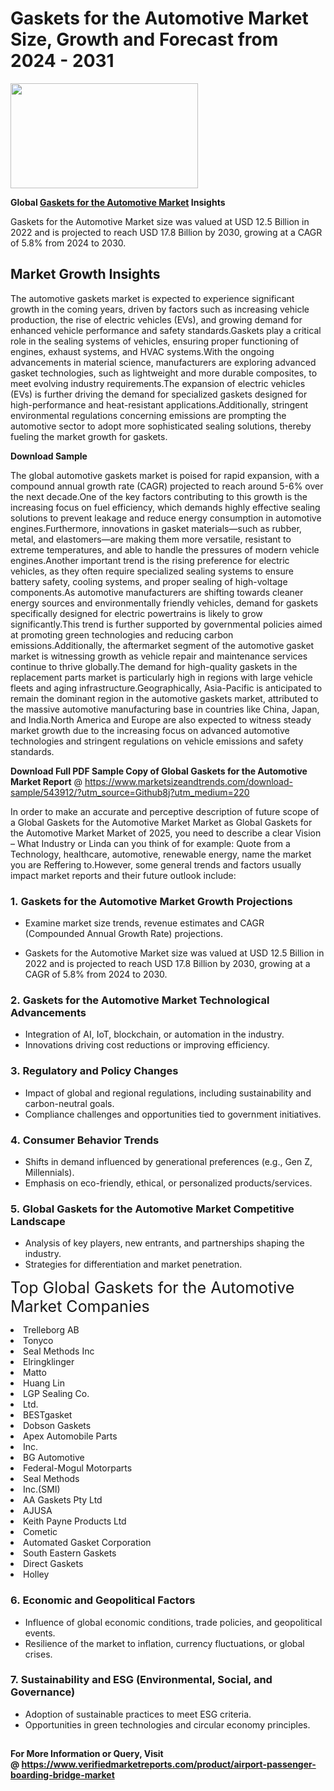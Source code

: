 <H1>Gaskets for the Automotive Market Size, Growth and Forecast from 2024 - 2031</H1><img class="aligncenter size-medium wp-image-584254" src="https://thirdeyenews.in/wp-content/uploads/2024/09/Global-Market-Research-300x168.jpeg" alt="" width="300" height="168" /><p><strong>Global&nbsp;<a href="https://www.marketsizeandtrends.com/download-sample/543912/?utm_source=Github8j?utm_medium=220">Gaskets for the Automotive Market</a> Insights</strong></p><p>Gaskets for the Automotive Market size was valued at USD 12.5 Billion in 2022 and is projected to reach USD 17.8 Billion by 2030, growing at a CAGR of 5.8% from 2024 to 2030.</p><p><h2>Market Growth Insights</h2> <p>The automotive gaskets market is expected to experience significant growth in the coming years, driven by factors such as increasing vehicle production, the rise of electric vehicles (EVs), and growing demand for enhanced vehicle performance and safety standards.Gaskets play a critical role in the sealing systems of vehicles, ensuring proper functioning of engines, exhaust systems, and HVAC systems.With the ongoing advancements in material science, manufacturers are exploring advanced gasket technologies, such as lightweight and more durable composites, to meet evolving industry requirements.The expansion of electric vehicles (EVs) is further driving the demand for specialized gaskets designed for high-performance and heat-resistant applications.Additionally, stringent environmental regulations concerning emissions are prompting the automotive sector to adopt more sophisticated sealing solutions, thereby fueling the market growth for gaskets.</p> <p><strong>Download Sample</strong></p> <p>The global automotive gaskets market is poised for rapid expansion, with a compound annual growth rate (CAGR) projected to reach around 5-6% over the next decade.One of the key factors contributing to this growth is the increasing focus on fuel efficiency, which demands highly effective sealing solutions to prevent leakage and reduce energy consumption in automotive engines.Furthermore, innovations in gasket materials—such as rubber, metal, and elastomers—are making them more versatile, resistant to extreme temperatures, and able to handle the pressures of modern vehicle engines.Another important trend is the rising preference for electric vehicles, as they often require specialized sealing systems to ensure battery safety, cooling systems, and proper sealing of high-voltage components.As automotive manufacturers are shifting towards cleaner energy sources and environmentally friendly vehicles, demand for gaskets specifically designed for electric powertrains is likely to grow significantly.This trend is further supported by governmental policies aimed at promoting green technologies and reducing carbon emissions.Additionally, the aftermarket segment of the automotive gasket market is witnessing growth as vehicle repair and maintenance services continue to thrive globally.The demand for high-quality gaskets in the replacement parts market is particularly high in regions with large vehicle fleets and aging infrastructure.Geographically, Asia-Pacific is anticipated to remain the dominant region in the automotive gaskets market, attributed to the massive automotive manufacturing base in countries like China, Japan, and India.North America and Europe are also expected to witness steady market growth due to the increasing focus on advanced automotive technologies and stringent regulations on vehicle emissions and safety standards.<p><span class=""><strong>Download Full PDF Sample Copy of Global Gaskets for the Automotive Market Report</strong> @ <a href="https://www.marketsizeandtrends.com/download-sample/543912/?utm_source=Github8j?utm_medium=220" target="_blank">https://www.marketsizeandtrends.com/download-sample/543912/?utm_source=Github8j?utm_medium=220</a></span></p><p>In order to make an accurate and perceptive description of future scope of a Global&nbsp;Gaskets for the Automotive Market Market as Global&nbsp;Gaskets for the Automotive Market Market of 2025, you need to describe a clear Vision &ndash; What Industry or Linda can you think of for example: Quote from a Technology, healthcare, automotive, renewable energy, name the market you are Reffering to.However, some general trends and factors usually impact market reports and their future outlook include:</p><h3>1.&nbsp;<strong>Gaskets for the Automotive Market Growth Projections</strong></h3><ul><li>Examine market size trends, revenue estimates and CAGR (Compounded Annual Growth Rate) projections.</li><li><p>Gaskets for the Automotive Market size was valued at USD 12.5 Billion in 2022 and is projected to reach USD 17.8 Billion by 2030, growing at a CAGR of 5.8% from 2024 to 2030.</p></li></ul><h3>2.&nbsp;<strong>Gaskets for the Automotive Market Technological Advancements</strong></h3><ul><li>Integration of AI, IoT, blockchain, or automation in the industry.</li><li>Innovations driving cost reductions or improving efficiency.</li></ul><h3>3.&nbsp;<strong>Regulatory and Policy Changes</strong></h3><ul><li>Impact of global and regional regulations, including sustainability and carbon-neutral goals.</li><li>Compliance challenges and opportunities tied to government initiatives.</li></ul><h3>4.&nbsp;<strong>Consumer Behavior Trends</strong></h3><ul><li>Shifts in demand influenced by generational preferences (e.g., Gen Z, Millennials).</li><li>Emphasis on eco-friendly, ethical, or personalized products/services.</li></ul><h3>5.&nbsp;<strong>Global Gaskets for the Automotive Market Competitive Landscape</strong></h3><ul><li>Analysis of key players, new entrants, and partnerships shaping the industry.</li><li>Strategies for differentiation and market penetration.</li></ul><p data-pm-slice="1 1 []"><span style="color: inherit; font-family: inherit; font-size: 25px;">Top Global Gaskets for the Automotive Market Companies</span></p><div class="" data-test-id=""><p><li>Trelleborg AB</li><li> Tonyco</li><li> Seal Methods Inc</li><li> Elringklinger</li><li> Matto</li><li> Huang Lin</li><li> LGP Sealing Co.</li><li>Ltd.</li><li> BESTgasket</li><li> Dobson Gaskets</li><li> Apex Automobile Parts</li><li> Inc.</li><li> BG Automotive</li><li> Federal-Mogul Motorparts</li><li> Seal Methods</li><li> Inc.(SMI)</li><li> AA Gaskets Pty Ltd</li><li> AJUSA</li><li> Keith Payne Products Ltd</li><li> Cometic</li><li> Automated Gasket Corporation</li><li> South Eastern Gaskets</li><li> Direct Gaskets</li><li> Holley</li></p></div><h3>6.&nbsp;<strong>Economic and Geopolitical Factors</strong></h3><ul><li>Influence of global economic conditions, trade policies, and geopolitical events.</li><li>Resilience of the market to inflation, currency fluctuations, or global crises.</li></ul><h3>7.&nbsp;<strong>Sustainability and ESG (Environmental, Social, and Governance)</strong></h3><ul><li>Adoption of sustainable practices to meet ESG criteria.</li><li>Opportunities in green technologies and circular economy principles.</li></ul><h2><strong style="font-size: 14px;">For More Information or Query, Visit @&nbsp;</strong><a style="background-color: #ffffff; font-size: 14px;" href="https://www.marketsizeandtrends.com/report/gaskets-for-the-automotive-market/" target="_blank">https://www.verifiedmarketreports.com/product/airport-passenger-boarding-bridge-market</a></h2>